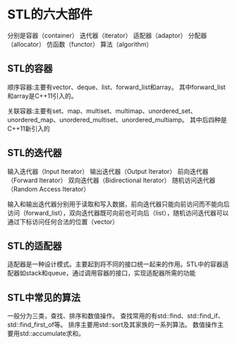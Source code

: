 # STL的六大部件
分别是容器（container）
迭代器（iterator）
适配器（adaptor）
分配器（allocator）
仿函数（functor）
算法（algorithm）

## STL的容器
顺序容器:主要有vector、deque、list、forward_list和array。
其中forward_list和array是C++11引入的。

关联容器:主要有set、map、multiset、multimap、unordered_set、unordered_map、unordered_multiset、unordered_multiamp。
其中后四种是C++11新引入的

## STL的迭代器
输入迭代器（Input Iterator）
输出迭代器（Output Iterator）
前向迭代器（Forward Iterator）
双向迭代器（Bidirectional Iterator）
随机访问迭代器（Random Access Iterator）

输入和输出迭代器分别用于读取和写入数据，前向迭代器只能向前访问而不能向后访问（forward_list），双向迭代器既可向前也可向后（list），随机访问迭代器可以通过下标访问任何合法的位置（vector）

## STL的适配器
适配器是一种设计模式。主要起到将不同的接口统一起来的作用。STL中的容器适配器如stack和queue，通过调用容器的接口，实现适配器所需的功能

## STL中常见的算法
一般分为三类，查找、排序和数值操作。
查找常用的有std::find、std::find_if、std::find_first_of等。
排序主要用std::sort及其家族的一系列算法。
数值操作主要用std::accumulate求和。